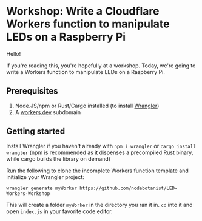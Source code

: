 # Workshop: Write a Cloudflare Workers function to manipulate LEDs on a Raspberry Pi

Hello! 

If you're reading this, you're hopefully at a workshop. Today, we're going to write a Workers function to manipulate LEDs on a Raspberry Pi.

## Prerequisites

1. Node.JS/npm or Rust/Cargo installed (to install [Wrangler](https://github.com/cloudflare/wrangler))
2. A [workers.dev](https://workers.dev) subdomain

## Getting started

Install Wrangler if you haven't already with `npm i wrangler` or `cargo install wrangler` (npm is recommended as it dispenses a precompiled Rust binary, while cargo builds the library on demand)

Run the following to clone the incomplete Workers function template and initialize your Wrangler project:

```
wrangler generate myWorker https://github.com/nodebotanist/LED-Workers-Workshop
```

This will create a folder `myWorker` in the directory you ran it in. `cd` into it and open `index.js` in your favorite code editor.


